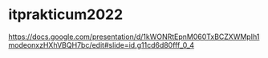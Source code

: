 # itprakticum2022
https://docs.google.com/presentation/d/1kWONRtEpnM060TxBCZXWMpIh1modeonxzHXhVBQH7bc/edit#slide=id.g11cd6d80fff_0_4
